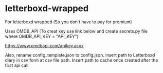 # letterboxd-wrapped
For letterboxd wrapped (So you don't have to pay for premium)

Uses OMDB_API (To creat key use link below and create secrets.py file where OMDB_API_KEY = "API_KEY")

https://www.omdbapi.com/apikey.aspx

Also, rename config_template.json to config.json. 
Insert path to Letterboxd diary in csv form at csv file path. 
Insert path to cache once created after the first api call. 